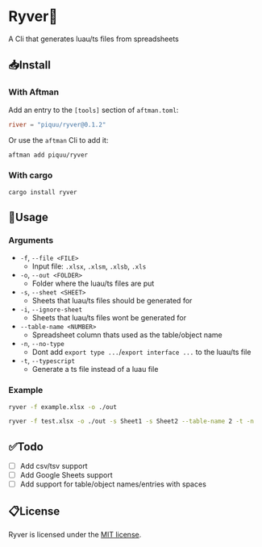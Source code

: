 # Ryver🌊
A Cli that generates luau/ts files from spreadsheets

## 📥Install

### With Aftman
Add an entry to the `[tools]` section of `aftman.toml`:
```toml
river = "piquu/ryver@0.1.2"
```

Or use the `aftman` Cli to add it:
```bash
aftman add piquu/ryver
```

### With cargo
```bash
cargo install ryver
```

## 📕Usage

### Arguments
* `-f`, `--file <FILE>`
    * Input file: `.xlsx`, `.xlsm`, `.xlsb`, `.xls`
* `-o`, `--out <FOLDER>`
    * Folder where the luau/ts files are put
* `-s`, `--sheet <SHEET>`
    * Sheets that luau/ts files should be generated for
* `-i`, `--ignore-sheet`
    * Sheets that luau/ts files wont be generated for
* `--table-name <NUMBER>`
    * Spreadsheet column thats used as the table/object name
* `-n`, `--no-type`
    * Dont add `export type ...`/`export interface ...` to the luau/ts file
* `-t`, `--typescript`
    * Generate a ts file instead of a luau file

### Example
```bash
ryver -f example.xlsx -o ./out
```

```bash
ryver -f test.xlsx -o ./out -s Sheet1 -s Sheet2 --table-name 2 -t -n
```

## ✅Todo
* [ ] Add csv/tsv support
* [ ] Add Google Sheets support
* [ ] Add support for table/object names/entries with spaces

## 📋License
Ryver is licensed under the [MIT license](LICENSE).
